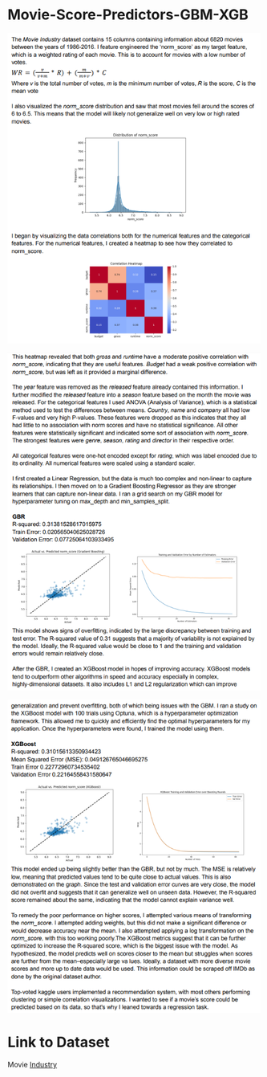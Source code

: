 # Movie-Score-Predictors-GBM-XGB

![page 1](https://github.com/RobCaamano/Movie-Score-Predictors-GBM-XGB/blob/main/imgs/pg1.png)

![page 2](https://github.com/RobCaamano/Movie-Score-Predictors-GBM-XGB/blob/main/imgs/pg2.png)

![page 1](https://github.com/RobCaamano/Movie-Score-Predictors-GBM-XGB/blob/main/imgs/pg3.png)

# Link to Dataset

Movie [Industry](https://www.kaggle.com/datasets/danielgrijalvas/movies)
